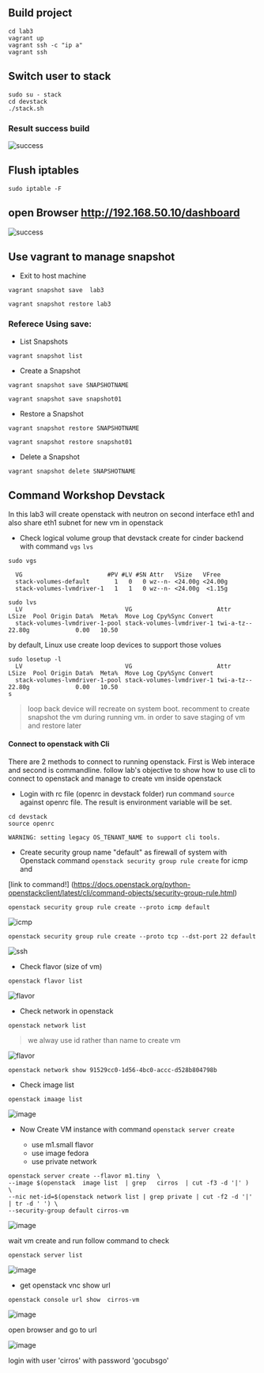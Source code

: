 ## Build project

```
cd lab3
vagrant up
vagrant ssh -c "ip a"
vagrant ssh
```

## Switch user to stack

```
sudo su - stack
cd devstack
./stack.sh
```

### Result success build

![success](./images/success.png)


## Flush iptables

```
sudo iptable -F
```

## open Browser http://192.168.50.10/dashboard

![success](./images/login.png)

## Use vagrant to manage snapshot

- Exit to host machine

```
vagrant snapshot save  lab3
```


```
vagrant snapshot restore lab3 
```

### Referece Using save:

- List Snapshots

```
vagrant snapshot list
```

- Create a Snapshot

```
vagrant snapshot save SNAPSHOTNAME
```

```
vagrant snapshot save snapshot01
```

- Restore a Snapshot

```
vagrant snapshot restore SNAPSHOTNAME
```

```
vagrant snapshot restore snapshot01
```

- Delete a Snapshot

```
vagrant snapshot delete SNAPSHOTNAME
```

## Command Workshop Devstack

In this lab3 will create openstack with neutron on second interface eth1 and also share eth1 subnet for
new vm in openstack

- Check logical volume group that devstack create for cinder backend with command ```vgs``` ```lvs```

```
sudo vgs

  VG                        #PV #LV #SN Attr   VSize   VFree
  stack-volumes-default       1   0   0 wz--n- <24.00g <24.00g
  stack-volumes-lvmdriver-1   1   1   0 wz--n- <24.00g  <1.15g
```

```
sudo lvs
  LV                             VG                        Attr       LSize  Pool Origin Data%  Meta%  Move Log Cpy%Sync Convert
  stack-volumes-lvmdriver-1-pool stack-volumes-lvmdriver-1 twi-a-tz-- 22.80g             0.00   10.50

```

by default, Linux use create loop devices to support those volues

```
sudo losetup -l
  LV                             VG                        Attr       LSize  Pool Origin Data%  Meta%  Move Log Cpy%Sync Convert
  stack-volumes-lvmdriver-1-pool stack-volumes-lvmdriver-1 twi-a-tz-- 22.80g             0.00   10.50
s
```

> loop back device will recreate on system boot. recomment to create snapshot the vm during running vm.
in order to save staging of vm and restore later

#### Connect to openstack with Cli 

There are 2 methods to connect to running openstack. First is Web interace and second is commandline. follow lab's objective to show how to use cli to connect to openstack and manage to create vm inside openstack


- Login with rc file  (openrc in devstack folder) run command ```source``` against openrc file. The result is environment variable will be set.

```
cd devstack
source openrc

WARNING: setting legacy OS_TENANT_NAME to support cli tools.
```

- Create security group name "default" as firewall of system with Openstack command  ```openstack security group rule create```   for icmp and 

[link to command!] (https://docs.openstack.org/python-openstackclient/latest/cli/command-objects/security-group-rule.html)

```
openstack security group rule create --proto icmp default
```

![icmp](./images/icmp_rule.png)


```
openstack security group rule create --proto tcp --dst-port 22 default
```

![ssh](./images/ssh_rule.png)

- Check flavor (size of vm) 

```
openstack flavor list
```

![flavor](./images/flavor.png)


- Check network in openstack

```
openstack network list
```
> we alway use id  rather than name to create vm

![flavor](./images/network.png)

```
openstack network show 91529cc0-1d56-4bc0-accc-d528b804798b
```

- Check image list

```
openstack imaage list
```

![image](./images/image.png)

- Now Create VM instance with command ```openstack server create```

    - use m1.small flavor
    - use image fedora
    - use private network

```
openstack server create --flavor m1.tiny  \
--image $(openstack  image list  | grep   cirros  | cut -f3 -d '|' )  \
--nic net-id=$(openstack network list | grep private | cut -f2 -d '|' | tr -d ' ') \
--security-group default cirros-vm
```

![image](./images/vm.png)

wait vm create and run follow command to check


```
openstack server list
```

![image](./images/serverlist.png)

- get openstack vnc show url

```
openstack console url show  cirros-vm
```

![image](./images/vncurl.png)

open browser and go to url

![image](./images/vncs.png)

login with user   'cirros'  with password  'gocubsgo'
